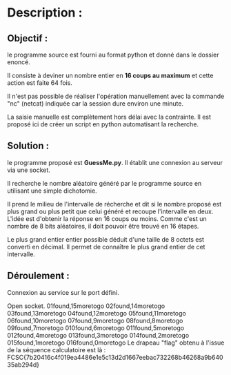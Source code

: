 # Description :

## Objectif :

le programme source est fourni au format python et donné dans le dossier enoncé.

Il consiste à deviner un nombre entier en **16 coups au maximum** et cette action est faite 64 fois.

Il n'est pas possible de réaliser l'opération manuellement avec la commande "nc" (netcat) indiquée car la session dure environ une minute.

La saisie manuelle est complètement hors délai avec la contrainte. Il est proposé ici de créer un script en python automatisant la recherche.

## Solution :

le programme proposé est **GuessMe.py**. Il établit une connexion au serveur via une socket.

Il recherche le nombre aléatoire généré par le programme source en utilisant une simple dichotomie.

Il prend le milieu de l'intervalle de récherche et dit si le nombre proposé est plus grand ou plus petit que celui généré et recoupe l'intervalle en deux.
L'idée est d'obtenir la réponse en 16 coups ou moins. Comme c'est un nombre de 8 bits aléatoires, il doit pouvoir être trouvé en 16 étapes. 

Le plus grand entier entier possible déduit d'une taille de 8 octets est converti en décimal. Il permet de connaître le plus grand entier de cet intervalle.

## Déroulement :
Connexion au service sur le port défini.

Open socket.
01found,15moretogo
02found,14moretogo
03found,13moretogo
04found,12moretogo
05found,11moretogo
06found,10moretogo
07found,9moretogo
08found,8moretogo
09found,7moretogo
010found,6moretogo
011found,5moretogo
012found,4moretogo
013found,3moretogo
014found,2moretogo
015found,1moretogo
016found,0moretogo
Le drapeau "flag" obtenu à l'issue de la séquence calculatoire est là : 
FCSC{7b20416c4f019ea4486e1e5c13d2d1667eebac732268b46268a9b64035ab294d}
